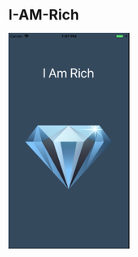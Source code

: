 # I-AM-Rich


<img src="https://github.com/Abakrii/I-AM-Rich/blob/master/Screen%20Shot%202018-10-18%20at%201.07.26%20PM.png?raw=true" width="240">

